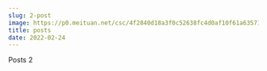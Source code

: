 ```yaml
---
slug: 2-post
image: https://p0.meituan.net/csc/4f2840d18a3f0c52638fc4d0af10f61a635711.jpg
title: posts
date: 2022-02-24
---
```


Posts 2
